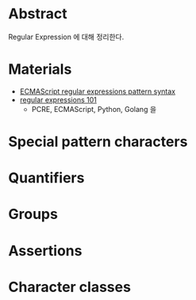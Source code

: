 # Abstract 

Regular Expression 에 대해 정리한다.

# Materials

* [ECMAScript regular expressions pattern syntax](http://www.cplusplus.com/reference/regex/ECMAScript/)
* [regular expressions 101](https://regex101.com/)
  * PCRE, ECMAScript, Python, Golang 을 

# Special pattern characters

# Quantifiers

# Groups

# Assertions

# Character classes